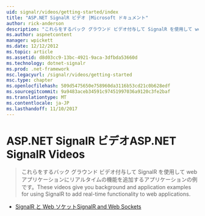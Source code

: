 ```yaml
---
uid: signalr/videos/getting-started/index
title: "ASP.NET SignalR ビデオ |Microsoft ドキュメント"
author: rick-anderson
description: "これらをするバック グラウンド ビデオ付与して SignalR を使用して web アプリケーションにリアルタイムの機能を追加するアプリケーションの例です。"
ms.author: aspnetcontent
manager: wpickett
ms.date: 12/12/2012
ms.topic: article
ms.assetid: d8d03cc9-13bc-4921-9aca-3dfbda53660d
ms.technology: dotnet-signalr
ms.prod: .net-framework
msc.legacyurl: /signalr/videos/getting-started
msc.type: chapter
ms.openlocfilehash: 509d5475650e758960da3116b53cd21c0b628edf
ms.sourcegitcommit: 9a9483aceb34591c97451997036a9120c3fe2baf
ms.translationtype: MT
ms.contentlocale: ja-JP
ms.lasthandoff: 11/10/2017
---
```

<a name="aspnet-signalr-videos"></a><span data-ttu-id="2d301-103">ASP.NET SignalR ビデオ</span><span class="sxs-lookup"><span data-stu-id="2d301-103">ASP.NET SignalR Videos</span></span>
====================
> <span data-ttu-id="2d301-104">これらをするバック グラウンド ビデオ付与して SignalR を使用して web アプリケーションにリアルタイムの機能を追加するアプリケーションの例です。</span><span class="sxs-lookup"><span data-stu-id="2d301-104">These videos give you background and application examples for using SignalR to add real-time functionality to web applications.</span></span>


- [<span data-ttu-id="2d301-105">SignalR と Web ソケット</span><span class="sxs-lookup"><span data-stu-id="2d301-105">SignalR and Web Sockets</span></span>](signalr-and-web-sockets.md)
